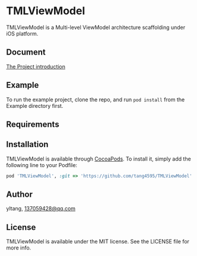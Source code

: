 # TMLViewModel

TMLViewModel is a Multi-level ViewModel architecture scaffolding under iOS platform.

## Document

[The Project introduction](https://www.jianshu.com/p/c595dd9c5b5a)

## Example

To run the example project, clone the repo, and run `pod install` from the Example directory first.

## Requirements

## Installation

TMLViewModel is available through [CocoaPods](https://cocoapods.org). To install
it, simply add the following line to your Podfile:

```ruby
pod 'TMLViewModel', :git => 'https://github.com/tang4595/TMLViewModel'
```

## Author

yltang, 137059428@qq.com

## License

TMLViewModel is available under the MIT license. See the LICENSE file for more info.
